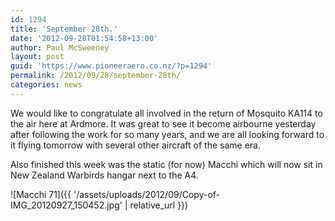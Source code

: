 ```yaml
---
id: 1294
title: 'September 28th.'
date: '2012-09-28T01:54:58+13:00'
author: Paul McSweeney
layout: post
guid: 'https://www.pioneeraero.co.nz/?p=1294'
permalink: /2012/09/28/september-28th/
categories: news
---
```


We would like to congratulate all involved in the return of Mosquito KA114 to the air here at Ardmore. It was great to see it become airbourne yesterday after following the work for so many years, and we are all looking forward to it flying tomorrow with several other aircraft of the same era.

Also finished this week was the static (for now) Macchi which will now sit in New Zealand Warbirds hangar next to the A4.

![Macchi 71]({{ '/assets/uploads/2012/09/Copy-of-IMG_20120927_150452.jpg' | relative_url }})
